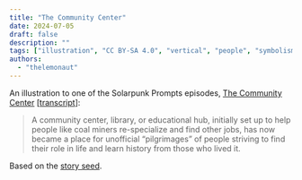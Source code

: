 ```yaml
---
title: "The Community Center"
date: 2024-07-05
draft: false
description: ""
tags: ["illustration", "CC BY-SA 4.0", "vertical", "people", "symbolism", "wind turbine", "mining"]
authors:
  - "thelemonaut"
---
```


An illustration to one of the Solarpunk Prompts episodes, [The Community Center](https://podcast.tomasino.org/@SolarpunkPrompts/episodes/the-community-center) [[transcript](https://wiki.tomasino.org/writing/Solarpunk-Prompts---The-Community-Center)]:

> A community center, library, or educational hub, initially set up to help people like coal miners re-specialize and find other jobs, has now became a place for unofficial “pilgrimages” of people striving to find their role in life and learn history from those who lived it.

Based on the [story seed](seeds/the-community-center).
